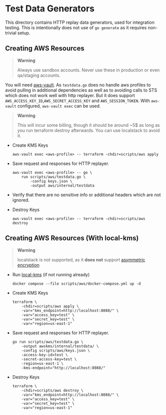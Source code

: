 # Test Data Generators

This directory contains HTTP replay data generators, used for integration testing.
This is intentionally does not use of `go generate` as it requires non-trivial setup.

## Creating AWS Resources

> **Warning**
>
> Always use sandbox accounts. Never use these in production or even qa/staging accounts.

You will need [aws-vault]. As `testdata.go` does no handle aws profiles to avoid pulling
in additional dependencies as well as to avoiding calls to STS which does not work well with http replayer. But it does support `AWS_ACCESS_KEY_ID`,`AWS_SECRET_ACCESS_KEY` and `AWS_SESSION_TOKEN`. With `aws-vault` configured, `aws-vault exec` can be used.

> **Warning**
>
> This will incur some billing, though it should be around ~5$ as long as you run terraform destroy afterwards. You can use localstack to avoid it.

- Create KMS Keys
    ```console
    aws-vault exec <aws-profile> -- terraform -chdir=scripts/aws apply
    ```

- Save request and responses for HTTP replayer.
    ```console
    aws-vault exec <aws-profile> -- go \
        run scripts/aws/testdata.go \
            -config keys.json \
            -output aws/internal/testdata
    ```
- Verify that there are no sensitive info or additional headers which are not ignored.
- Destroy Keys
    ```console
    aws-vault exec <aws-profile> -- terraform -chdir=scripts/aws destroy
    ```

## Creating AWS Resources (With local-kms)

> **Warning**
>
> localstack is not supported, as it **does not** support [asymmetric encryption](localstack_asymmetric)

- Run [local-kms] (if not running already)
    ```console
    docker compose --file scripts/aws/docker-compose.yml up -d
    ```
- Create KMS Keys
    ```console
    terraform \
        -chdir=scripts/aws apply \
        -var="kms_endpoint=http://localhost:8088/" \
        -var="access_key=test" \
        -var="secret_key=test" \
        -var="region=us-east-1"
    ```

- Save request and responses for HTTP replayer.
    ```console
    go run scripts/aws/testdata.go \
        -output awskms/internal/testdata/ \
        -config scripts/aws/keys.json \
        -access-key-id=test \
        -secret-access-key=test \
        -region=us-east-1 \
        -kms-endpoint="http://localhost:8088/"
    ```
- Destroy Keys
    ```console
    terraform \
        -chdir=scripts/aws destroy \
        -var="kms_endpoint=http://localhost:8088/" \
        -var="access_key=test" \
        -var="secret_key=test" \
        -var="region=us-east-1"
    ```


[aws-vault]: https://github.com/99designs/aws-vault
[local-kms]: https://github.com/nsmithuk/local-kms
